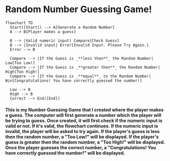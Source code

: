 # Random Number Guessing Game!

```mermaid
flowchart TD
  Start([Start]) --> A[Generate a Random Number]
  A --> B[Player makes a guess]

  B --> |Valid numeric input| Compare[Check Guess]
  B --> |Invalid input| Error[Invalid Input. Please Try Again.]
  Error --> B

  Compare --> |If the Guess is _**less then**_ the Random Number| Low[Too Low!]
  Compare --> |If the Guess is _**greater then**_ the Random Number| High[Too High!]
  Compare --> |If the Guess is _**equal**_ to the Random Number| Win[Congratulations! You have correctly guessed the number!]

  Low --> B
  High --> B
  Correct --> End([End])
```

#### This is my Number Guessing Game that I created where the player makes a guess. The computer will first generate a number which the player will be trying to guess. Once created, it will first check if the numeric input is valid or not. If it's valid, the flowchart continues. If the numeric input is invalid, the player will be asked to try again. If the player's guess is less then the random number, a "Too Low!" will be displayed. If the player's guess is greater then the random number, a "Too High!" will be displayed. Once the player guesses the correct number, a "Congratulations! You have correctly guessed the number!" will be displayed.

